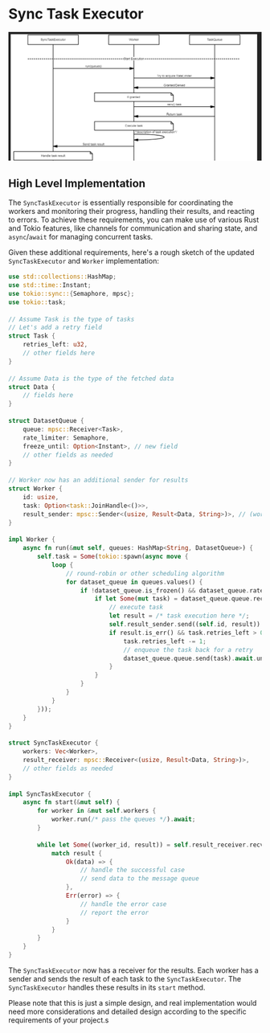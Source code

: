 # Sync Task Executor


![1686646687579](image/task_executor_design/1686646687579.png)


## High Level Implementation


The `SyncTaskExecutor` is essentially responsible for coordinating the workers and monitoring their progress, handling their results, and reacting to errors. To achieve these requirements, you can make use of various Rust and Tokio features, like channels for communication and sharing state, and `async`/`await` for managing concurrent tasks.

Given these additional requirements, here's a rough sketch of the updated `SyncTaskExecutor` and `Worker` implementation:

```rust
use std::collections::HashMap;
use std::time::Instant;
use tokio::sync::{Semaphore, mpsc};
use tokio::task;

// Assume Task is the type of tasks
// Let's add a retry field
struct Task {
    retries_left: u32,
    // other fields here
}

// Assume Data is the type of the fetched data
struct Data {
    // fields here
}

struct DatasetQueue {
    queue: mpsc::Receiver<Task>,
    rate_limiter: Semaphore,
    freeze_until: Option<Instant>, // new field
    // other fields as needed
}

// Worker now has an additional sender for results
struct Worker {
    id: usize,
    task: Option<task::JoinHandle<()>>,
    result_sender: mpsc::Sender<(usize, Result<Data, String>)>, // (worker_id, Result)
}

impl Worker {
    async fn run(&mut self, queues: HashMap<String, DatasetQueue>) {
        self.task = Some(tokio::spawn(async move {
            loop {
                // round-robin or other scheduling algorithm
                for dataset_queue in queues.values() {
                    if !dataset_queue.is_frozen() && dataset_queue.rate_limiter.try_acquire().is_ok() {
                        if let Some(mut task) = dataset_queue.queue.recv().await {
                            // execute task
                            let result = /* task execution here */;
                            self.result_sender.send((self.id, result)).await.unwrap();
                            if result.is_err() && task.retries_left > 0 {
                                task.retries_left -= 1;
                                // enqueue the task back for a retry
                                dataset_queue.queue.send(task).await.unwrap();
                            }
                        }
                    }
                }
            }
        }));
    }
}

struct SyncTaskExecutor {
    workers: Vec<Worker>,
    result_receiver: mpsc::Receiver<(usize, Result<Data, String>)>,
    // other fields as needed
}

impl SyncTaskExecutor {
    async fn start(&mut self) {
        for worker in &mut self.workers {
            worker.run(/* pass the queues */).await;
        }

        while let Some((worker_id, result)) = self.result_receiver.recv().await {
            match result {
                Ok(data) => {
                    // handle the successful case
                    // send data to the message queue
                },
                Err(error) => {
                    // handle the error case
                    // report the error
                }
            }
        }
    }
}
```

The `SyncTaskExecutor` now has a receiver for the results. Each worker has a sender and sends the result of each task to the `SyncTaskExecutor`. The `SyncTaskExecutor` handles these results in its `start` method.

Please note that this is just a simple design, and real implementation would need more considerations and detailed design according to the specific requirements of your project.s
